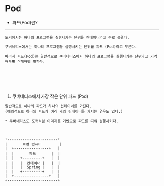# Pod

* 파드(Pod)란?

---

```
도커에서는 하나의 프로그램을 실행시키는 단위를 컨테이너라고 주로 불렀다.

쿠버네티스에서는 하나의 프로그램을 실행시키는 단위를 파드 (Pod)라고 부른다.

따라서 파드(Pod)는 일반적으로 쿠버네티스에서 하나의 프로그램을 실행시키는 단위라고 기억해두면 이해하면 편하다.
```

<br />
<br />
<br />
<br />

1. 쿠버네티스에서 가장 작은 단위 파드 (Pod)

```
일반적으로 하나의 파드가 하나의 컨테이너를 가진다.
(예외적으로 하나의 파드가 여러 개의 컨테이너를 가지는 경우도 있다.)

* 쿠버네티스도 도커처럼 이미지를 기반으로 파드를 띄워 실행시키다.
```

<br />

```
+-----------------------+
|       로컬 컴퓨터        |
|  +----------------+   |
|  |       파드       |  |
|  |   +---------+   |  | 
|  |   |  컨테이너 |   |  |
|  |   |  Spring |   |  |
|  |   +---------+   |  |
|  +----------------+   |
+-----------------------+
```
